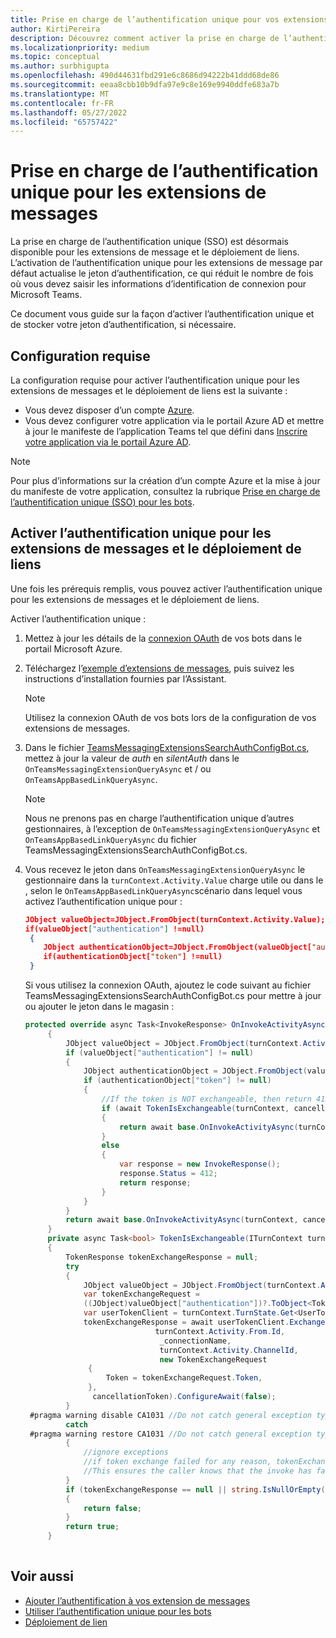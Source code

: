 ```yaml
---
title: Prise en charge de l’authentification unique pour vos extensions de messages
author: KirtiPereira
description: Découvrez comment activer la prise en charge de l’authentification unique pour vos extensions de messagerie avec des exemples de code.
ms.localizationpriority: medium
ms.topic: conceptual
ms.author: surbhigupta
ms.openlocfilehash: 490d44631fbd291e6c8686d94222b41ddd68de86
ms.sourcegitcommit: eeaa8cbb10b9dfa97e9c8e169e9940ddfe683a7b
ms.translationtype: MT
ms.contentlocale: fr-FR
ms.lasthandoff: 05/27/2022
ms.locfileid: "65757422"
---
```

# <a name="single-sign-on-support-for-message-extensions"></a>Prise en charge de l’authentification unique pour les extensions de messages

La prise en charge de l’authentification unique (SSO) est désormais disponible pour les extensions de message et le déploiement de liens. L’activation de l’authentification unique pour les extensions de message par défaut actualise le jeton d’authentification, ce qui réduit le nombre de fois où vous devez saisir les informations d’identification de connexion pour Microsoft Teams.

Ce document vous guide sur la façon d’activer l’authentification unique et de stocker votre jeton d’authentification, si nécessaire.

## <a name="prerequisites"></a>Configuration requise

La configuration requise pour activer l’authentification unique pour les extensions de messages et le déploiement de liens est la suivante :

* Vous devez disposer d’un compte [Azure](https://azure.microsoft.com/free/).
* Vous devez configurer votre application via le portail Azure AD et mettre à jour le manifeste de l’application Teams tel que défini dans [Inscrire votre application via le portail Azure AD](../../bots/how-to/authentication/auth-aad-sso-bots.md#register-your-app-through-the-azure-ad-portal).

> [!NOTE]
> Pour plus d’informations sur la création d’un compte Azure et la mise à jour du manifeste de votre application, consultez la rubrique [Prise en charge de l’authentification unique (SSO) pour les bots](../../bots/how-to/authentication/auth-aad-sso-bots.md).

## <a name="enable-sso-for-message-extensions-and-link-unfurling"></a>Activer l’authentification unique pour les extensions de messages et le déploiement de liens

Une fois les prérequis remplis, vous pouvez activer l’authentification unique pour les extensions de messages et le déploiement de liens.

Activer l’authentification unique :

1. Mettez à jour les détails de la [connexion OAuth](../../bots/how-to/authentication/auth-aad-sso-bots.md#update-the-azure-portal-with-the-oauth-connection) de vos bots dans le portail Microsoft Azure.
2. Téléchargez l’[exemple d’extensions de messages](https://github.com/microsoft/BotBuilder-Samples/tree/main/samples/csharp_dotnetcore/52.teams-messaging-extensions-search-auth-config), puis suivez les instructions d’installation fournies par l’Assistant.
   > [!NOTE]
   > Utilisez la connexion OAuth de vos bots lors de la configuration de vos extensions de messages.
3. Dans le fichier [TeamsMessagingExtensionsSearchAuthConfigBot.cs](https://github.com/microsoft/BotBuilder-Samples/tree/main/samples/csharp_dotnetcore/52.teams-messaging-extensions-search-auth-config/Bots/TeamsMessagingExtensionsSearchAuthConfigBot.cs), mettez à jour la valeur de *auth* en *silentAuth* dans le `OnTeamsMessagingExtensionQueryAsync` et / ou `OnTeamsAppBasedLinkQueryAsync`.  

    > [!NOTE]
    > Nous ne prenons pas en charge l’authentification unique d’autres gestionnaires, à l’exception de `OnTeamsMessagingExtensionQueryAsync` et `OnTeamsAppBasedLinkQueryAsync` du fichier TeamsMessagingExtensionsSearchAuthConfigBot.cs.

4. Vous recevez le jeton dans `OnTeamsMessagingExtensionQueryAsync` le gestionnaire dans la `turnContext.Activity.Value` charge utile ou dans le , selon le `OnTeamsAppBasedLinkQueryAsync`scénario dans lequel vous activez l’authentification unique pour :

    ```json
    JObject valueObject=JObject.FromObject(turnContext.Activity.Value);
    if(valueObject["authentication"] !=null)
     {
        JObject authenticationObject=JObject.FromObject(valueObject["authentication"]);
        if(authenticationObject["token"] !=null)
     }
    
     ```
  
    Si vous utilisez la connexion OAuth, ajoutez le code suivant au fichier TeamsMessagingExtensionsSearchAuthConfigBot.cs pour mettre à jour ou ajouter le jeton dans le magasin :

   ```C#
   protected override async Task<InvokeResponse> OnInvokeActivityAsync(ITurnContext<IInvokeActivity> turnContext, CancellationToken cancellationToken)
        {
            JObject valueObject = JObject.FromObject(turnContext.Activity.Value);
            if (valueObject["authentication"] != null)
            {
                JObject authenticationObject = JObject.FromObject(valueObject["authentication"]);
                if (authenticationObject["token"] != null)
                {
                    //If the token is NOT exchangeable, then return 412 to require user consent
                    if (await TokenIsExchangeable(turnContext, cancellationToken))
                    {
                        return await base.OnInvokeActivityAsync(turnContext, cancellationToken).ConfigureAwait(false);
                    }
                    else
                    {
                        var response = new InvokeResponse();
                        response.Status = 412;
                        return response;
                    }
                }
            }
            return await base.OnInvokeActivityAsync(turnContext, cancellationToken).ConfigureAwait(false);
        }
        private async Task<bool> TokenIsExchangeable(ITurnContext turnContext, CancellationToken cancellationToken)
        {
            TokenResponse tokenExchangeResponse = null;
            try
            {
                JObject valueObject = JObject.FromObject(turnContext.Activity.Value);
                var tokenExchangeRequest =
                ((JObject)valueObject["authentication"])?.ToObject<TokenExchangeInvokeRequest>();
                var userTokenClient = turnContext.TurnState.Get<UserTokenClient>();
                tokenExchangeResponse = await userTokenClient.ExchangeTokenAsync(
                                turnContext.Activity.From.Id,
                                 _connectionName,
                                 turnContext.Activity.ChannelId,
                                 new TokenExchangeRequest
                 {
                     Token = tokenExchangeRequest.Token,
                 },
                  cancellationToken).ConfigureAwait(false);
            }
    #pragma warning disable CA1031 //Do not catch general exception types (ignoring, see comment below)
            catch
    #pragma warning restore CA1031 //Do not catch general exception types
            {
                //ignore exceptions
                //if token exchange failed for any reason, tokenExchangeResponse above remains null, and a failure invoke response is sent to the caller.
                //This ensures the caller knows that the invoke has failed.
            }
            if (tokenExchangeResponse == null || string.IsNullOrEmpty(tokenExchangeResponse.Token))
            {
                return false;
            }
            return true;
        }
    
    ```

## <a name="see-also"></a>Voir aussi

* [Ajouter l’authentification à vos extension de messages](add-authentication.md)
* [Utiliser l’authentification unique pour les bots](../../bots/how-to/authentication/auth-aad-sso-bots.md)
* [Déploiement de lien](link-unfurling.md)
